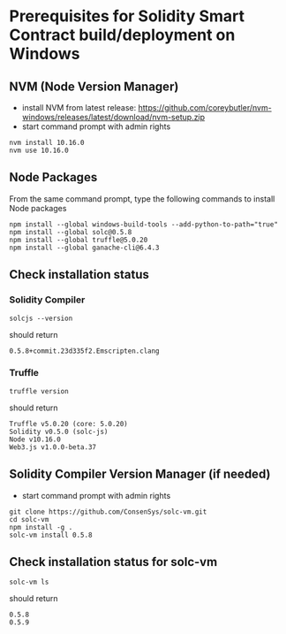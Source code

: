 # Prerequisites for Solidity Smart Contract build/deployment on Windows

## NVM (Node Version Manager)

- install NVM from latest release: https://github.com/coreybutler/nvm-windows/releases/latest/download/nvm-setup.zip
- start command prompt with admin rights

```
nvm install 10.16.0
nvm use 10.16.0
```

## Node Packages

From the same command prompt, type the following commands to install Node packages

```
npm install --global windows-build-tools --add-python-to-path="true"
npm install --global solc@0.5.8
npm install --global truffle@5.0.20
npm install --global ganache-cli@6.4.3
```

## Check installation status

### Solidity Compiler

```
solcjs --version
```

should return

```
0.5.8+commit.23d335f2.Emscripten.clang
```

### Truffle

```
truffle version
```

should return

```
Truffle v5.0.20 (core: 5.0.20)
Solidity v0.5.0 (solc-js)
Node v10.16.0
Web3.js v1.0.0-beta.37
```

## Solidity Compiler Version Manager (if needed)

- start command prompt with admin rights

```
git clone https://github.com/ConsenSys/solc-vm.git
cd solc-vm
npm install -g .
solc-vm install 0.5.8
```

## Check installation status for solc-vm

```
solc-vm ls
```

should return

```
0.5.8
0.5.9
```
